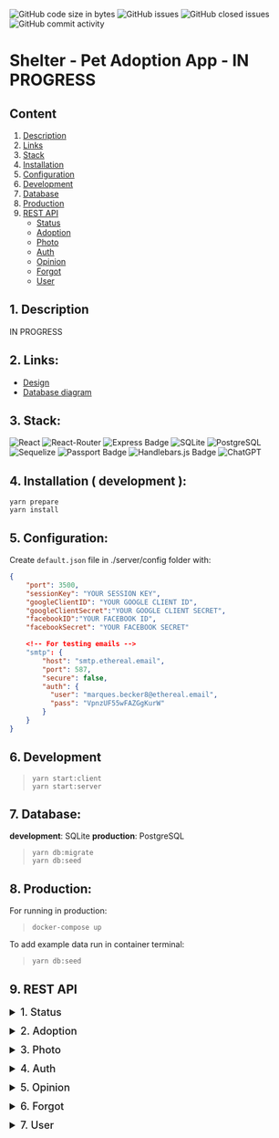 ![GitHub code size in bytes](https://img.shields.io/github/languages/code-size/FIL708/shelter?style=for-the-badge)
![GitHub issues](https://img.shields.io/github/issues/FIL708/shelter?color=%23238636&style=for-the-badge)
![GitHub closed issues](https://img.shields.io/github/issues-closed/FIL708/shelter?color=%23A371F7&style=for-the-badge)
![GitHub commit activity](https://img.shields.io/github/commit-activity/m/FIL708/shelter?style=for-the-badge)

# Shelter - Pet Adoption App - IN PROGRESS

## Content

1. [Description](#1-description)
2. [Links](#2-links)
3. [Stack](#3-stack)
4. [Installation](#4-installation--development)
5. [Configuration](#5-configuration)
6. [Development](#6-development)
7. [Database](#7-database)
8. [Production](#8-production)
9. [REST API](#9-rest-api)
   - [Status](#status)
   - [Adoption](#adoption)
   - [Photo](#photo)
   - [Auth](#auth)
   - [Opinion](#opinion)
   - [Forgot](#forgot)
   - [User](#user)

## 1. Description

IN PROGRESS

## 2. Links:

- [Design](https://www.figma.com/file/gddkQdzVP0pw7dIb1oNa5C/animal-shelter?node-id=20%3A105&t=7muUg5TZjm3H3sBN-1)
- [Database diagram](https://drawsql.app/teams/estate/diagrams/shelter)

## 3. Stack:

![React](https://img.shields.io/badge/React-20232A?style=for-the-badge&logo=react&logoColor=61DAFB)
![React-Router](https://img.shields.io/badge/React_Router-CA4245?style=for-the-badge&logo=react-router&logoColor=white)
![Express Badge](https://img.shields.io/badge/Express-000?logo=express&logoColor=fff&style=for-the-badge)
![SQLite](https://img.shields.io/badge/SQLite-07405E?style=for-the-badge&logo=sqlite&logoColor=white)
![PostgreSQL](https://img.shields.io/badge/PostgreSQL-316192?style=for-the-badge&logo=postgresql&logoColor=white)
![Sequelize](https://img.shields.io/badge/Sequelize-52B0E7?style=for-the-badge&logo=Sequelize&logoColor=white)
![Passport Badge](https://img.shields.io/badge/Passport-34E27A?logo=passport&logoColor=000&style=for-the-badge)
![Handlebars.js Badge](https://img.shields.io/badge/Handlebars.js-000?logo=handlebarsdotjs&logoColor=fff&style=for-the-badge)
![ChatGPT](https://img.shields.io/badge/chatGPT-74aa9c?style=for-the-badge&logo=openai&logoColor=white)


## 4. Installation ( development ):

`yarn prepare`
<br>
`yarn install`

## 5. Configuration:

Create `default.json` file in ./server/config folder with:

```json
{
    "port": 3500,
    "sessionKey": "YOUR SESSION KEY",
    "googleClientID": "YOUR GOOGLE CLIENT ID",
    "googleClientSecret":"YOUR GOOGLE CLIENT SECRET",
    "facebookID":"YOUR FACEBOOK ID",
    "facebookSecret": "YOUR FACEBOOK SECRET"

    <!-- For testing emails -->
    "smtp": {
        "host": "smtp.ethereal.email",
        "port": 587,
        "secure": false,
        "auth": {
          "user": "marques.becker8@ethereal.email",
          "pass": "VpnzUF55wFAZGgKurW"
        }
    }
}
```

## 6. Development

> `yarn start:client`
> <br>
> `yarn start:server`

## 7. Database:

**development**: SQLite **production**: PostgreSQL
<br>

> `yarn db:migrate`
> <br>
> `yarn db:seed`

## 8. Production:

For running in production:
<br>

> `docker-compose up`

To add example data run in container terminal:

> `yarn db:seed`

## 9. REST API

<details id="status">
<summary style="font-size:18px; font-weight: 500; margin-bottom: 12px">1. Status</summary>

<strong style="background-color:#2c691d;margin:0 6px 0 0px;padding:2px 4px;border-radius:2px">GET</strong>
**/api/status**

#### Get crucial details about the server's location and the profile of the currently logged-in user

> Output:

- status
- server URL
- user profile

<br>

> Output example:

```json
{
  "status": "Authenticated",
  "user": {
    "id": 1,
    "firstName": "John",
    "lastName": "Doe",
    "role": "admin",
    "email": "example@example.com",
    "phone": "111111111",
    "avatar": "https://example.com",
    "birthday": "2023-07-12T00:00:00.000Z",
    "createdAt": "2023-07-09T21:46:33.970Z",
    "updatedAt": "2023-07-22T22:20:39.412Z",
    "addressId": 1
  },
  "serverUrl": "http://localhost:3500"
}
```

</details>

<details id="adoption">
<summary style="font-size:18px; font-weight: 500; margin-bottom: 12px">2. Adoption</summary>

<strong style="background-color:#2c691d;margin:0 6px 0 0px;padding:2px 4px; border-radius:2px">GET</strong> **/api/adoption**

<strong style="background-color:#2c691d;margin:0 6px 0 0px;padding:2px 4px; border-radius:2px">GET</strong> **/api/adoption/:id**

</details>

<details id="photo">
<summary style="font-size:18px; font-weight: 500; margin-bottom: 12px">3. Photo</summary>

<strong style="background-color:#2c691d;margin:0 6px 0 0px;padding:2px 4px; border-radius:2px">GET</strong> **/api/photo**

</details>

<details id="auth">
<summary style="font-size:18px; font-weight: 500; margin-bottom: 12px">4. Auth</summary>

<strong style="background-color:#2c609c;margin:0 6px 0 0px;padding:2px 4px; border-radius:2px">POST</strong> **/api/auth/login**

<strong style="background-color:#2c691d;margin:0 6px 0 0px;padding:2px 4px; border-radius:2px">GET</strong> **/api/auth/logout**

<strong style="background-color:#2c609c;margin:0 6px 0 0px;padding:2px 4px; border-radius:2px">POST</strong> **/api/auth/register**

<strong style="background-color:#2c691d;margin:0 6px 0 0px;padding:2px 4px; border-radius:2px">GET</strong> **/api/auth/google**

<strong style="background-color:#2c691d;margin:0 6px 0 0px;padding:2px 4px; border-radius:2px">GET</strong> **/api/auth/facebook**

</details>

<details id="opinion">
<summary style="font-size:18px; font-weight: 500; margin-bottom: 12px">5. Opinion</summary>

<strong style="background-color:#2c609c;margin:0 6px 0 0px;padding:2px 4px; border-radius:2px">POST</strong> **/api/opinion/:id**

<strong style="background-color:#ab7413;margin:0 6px 0 0px;padding:2px 4px; border-radius:2px">PUT</strong> **/api/opinion/:id**

<strong style="background-color:#9c3214;margin:0 6px 0 0px;padding:2px 4px; border-radius:2px">DELETE</strong> **/api/opinion/:id**

</details>

<details id="forgot">
<summary style="font-size:18px; font-weight: 500; margin-bottom: 12px">6. Forgot</summary>

<strong style="background-color:#2c691d;margin:0 6px 0 0px;padding:2px 4px; border-radius:2px">GET</strong> **/api/forgot**

<strong style="background-color:#2c691d;margin:0 6px 0 0px;padding:2px 4px; border-radius:2px">GET</strong> **/api/forgot/:id**

<strong style="background-color:#2c609c;margin:0 6px 0 0px;padding:2px 4px; border-radius:2px">POST</strong> **/api/forgot/:id**

</details>

<details id="user">
<summary style="font-size:18px; font-weight: 500; margin-bottom: 12px">7. User</summary>

<strong style="background-color:#2c691d;margin:0 6px 0 0px;padding:2px 4px; border-radius:2px">GET</strong> **/api/user**

<strong style="background-color:#2c691d;margin:0 6px 0 0px;padding:2px 4px; border-radius:2px">GET</strong> **/api/user/:id**

<strong style="background-color:#ab7413;margin:0 6px 0 0px;padding:2px 4px; border-radius:2px">PUT</strong> **/api/user/:id**

<strong style="background-color:#9c3214;margin:0 6px 0 0px;padding:2px 4px; border-radius:2px">DELETE</strong> **/api/user/:id**

</details>
